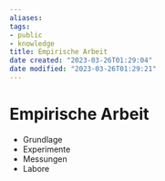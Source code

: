 ```yaml
---
aliases: 
tags: 
- public
- knowledge
title: Empirische Arbeit
date created: "2023-03-26T01:29:04"
date modified: "2023-03-26T01:29:21"
---
```


# Empirische Arbeit

- Grundlage
- Experimente
- Messungen
- Labore
